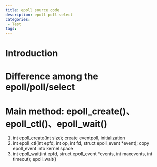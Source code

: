 ```yaml
---
title: epoll source code
description: epoll poll select
categories:
 - Test
tags: 
---
```


# Introduction

# Difference among the epoll/poll/select

# Main method: epoll_create()、epoll_ctl()、epoll_wait()
1. int epoll_create(int size);
create eventpoll, initialization
2. int epoll_ctl(int epfd, int op, int fd, struct epoll_event *event);
copy epoll_event into kernel space
3. int epoll_wait(int epfd, struct epoll_event *events, int maxevents, int timeout);
epoll_wait()
